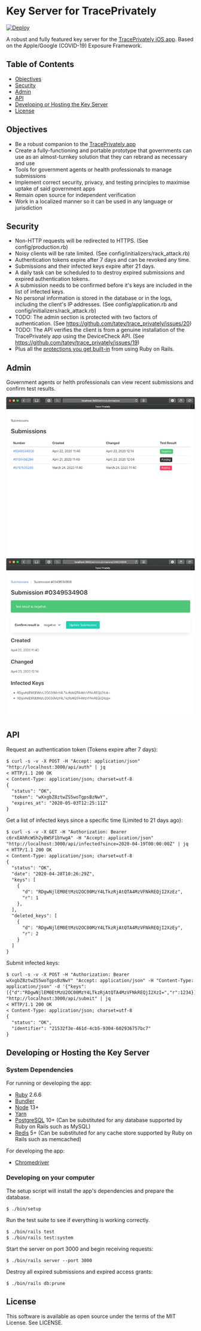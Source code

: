 # Key Server for TracePrivately

[![Deploy](https://www.herokucdn.com/deploy/button.svg)](https://heroku.com/deploy)

A robust and fully featured key server for the [TracePrivately iOS app](https://github.com/CrunchyBagel/TracePrivately). Based on the Apple/Google (COVID-19) Exposure Framework.

## Table of Contents

- [Objectives](#goals)
- [Security](#security)
- [Admin](#admin)
- [API](#api)
- [Developing or Hosting the Key Server](#developing-or-hosting-the-key-server)
- [License](#license)

## Objectives

- Be a robust companion to the [TracePrivately app](https://github.com/CrunchyBagel/TracePrivately)
- Create a fully-functioning and portable prototype that governments can use as an almost-turnkey solution that they can rebrand as necessary and use
- Tools for government agents or health professionals to manage submissions
- Implement correct security, privacy, and testing principles to maximise uptake of said government apps
- Remain open source for independent verification
- Work in a localized manner so it can be used in any language or jurisdiction

## Security

- Non-HTTP requests will be redirected to HTTPS. (See config/production.rb)
- Noisy clients will be rate limited. (See config/initializers/rack_attack.rb)
- Authentication tokens expire after 7 days and can be revoked any time.
- Submissions and their infected keys expire after 21 days.
- A daily task can be scheduled to to destroy expired submissions and expired authentication tokens.
- A submission needs to be confirmed before it's keys are included in the list of infected keys.
- No personal information is stored in the database or in the logs, including the client's IP addresses. (See config/application.rb and config/initializers/rack_attack.rb)
- TODO: The admin section is protected with two factors of authentication. (See https://github.com/tatey/trace_privately/issues/20)
- TODO: The API verifies the client is from a genuine installation of the TracePrivately app using the DeviceCheck API. (See https://github.com/tatey/trace_privately/issues/19)
- Plus all the [protections you get built-in](https://guides.rubyonrails.org/security.html) from using Ruby on Rails.

## Admin

Government agents or helth professionals can view recent submissions and confirm test results.

![Screenshot of a list of submissions](doc/screenshots/admin_index.png?raw=true)
![Screenshot of an individual submission](doc/screenshots/admin_show.png?raw=true)

## API

Request an authentication token (Tokens expire after 7 days):

    $ curl -s -v -X POST -H "Accept: application/json" "http://localhost:3000/api/auth" | jq
    < HTTP/1.1 200 OK
    < Content-Type: application/json; charset=utf-8
    {
      "status": "OK",
      "token": "wXxgbZ8ztwZS5woTgpsBzNwY",
      "expires_at": "2020-05-03T12:25:11Z"
    }

Get a list of infected keys since a specific time (Limited to 21 days ago):

    $ curl -s -v -X GET -H "Authorization: Bearer c6rxEAhRcWSh2y8WSF1bYwgA" -H "Accept: application/json" "http://localhost:3000/api/infected?since=2020-04-19T00:00:00Z" | jq
    < HTTP/1.1 200 OK
    < Content-Type: application/json; charset=utf-8
    {
      "status": "OK",
      "date": "2020-04-28T10:26:29Z",
      "keys": [
        {
          "d": "RDgwNjlEM0EtMzU2OC00MzY4LTkzRjAtQTA4MzVFNkREQjI2XzEz",
          "r": 1
        },
      ],
      "deleted_keys": [
        {
          "d": "RDgwNjlEM0EtMzU2OC00MzY4LTkzRjAtQTA4MzVFNkREQjI2XzEy",
          "r": 2
        }
      ]
    }

Submit infected keys:

    $ curl -s -v -X POST -H "Authorization: Bearer wXxgbZ8ztwZS5woTgpsBzNwY" "Accept: application/json" -H "Content-Type: application/json" -d '{"keys":[{"d":"RDgwNjlEM0EtMzU2OC00MzY4LTkzRjAtQTA4MzVFNkREQjI2XzI=","r":1234}]}' "http://localhost:3000/api/submit" | jq
    < HTTP/1.1 200 OK
    < Content-Type: application/json; charset=utf-8
    {
      "status": "OK",
      "identifier": "21532f3e-461d-4cb5-9304-602936757bc7"
    }

## Developing or Hosting the Key Server

### System Dependencies

For running or developing the app:

- [Ruby](https://www.ruby-lang.org/) 2.6.6
- [Bundler](https://bundler.io/)
- [Node](https://nodejs.org/) 13+
- [Yarn](https://yarnpkg.com/)
- [PostgreSQL](https://www.postgresql.org) 10+ (Can be substituted for any database supported by Ruby on Rails such as MySQL)
- [Redis](https://redis.io) 5+ (Can be substituted for any cache store supported by Ruby on Rails such as memcached)

For developing the app:

- [Chromedriver](https://sites.google.com/a/chromium.org/chromedriver/)

### Developing on your computer

The setup script will install the app's dependencies and prepare the database.

    $ ./bin/setup

Run the test suite to see if everything is working correctly.

    $ ./bin/rails test
    $ ./bin/rails test:system

Start the server on port 3000 and begin receiving requests:

    $ ./bin/rails server --port 3000

Destroy all expired submissions and expired access grants:

    $ ./bin/rails db:prune

## License

This software is available as open source under the terms of the MIT License. See LICENSE.
